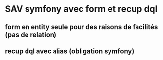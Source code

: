 # SAV symfony avec form et recup dql
## form en entity seule pour des raisons de facilités (pas de relation)
## recup dql avec alias (obligation symfony)
